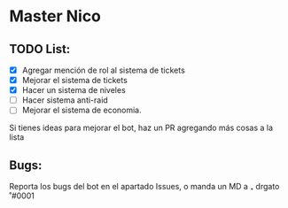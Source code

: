 # Master Nico

## TODO List:

- [x] Agregar mención de rol al sistema de tickets
- [x] Mejorar el sistema de tickets
- [x] Hacer un sistema de niveles
- [ ] Hacer sistema anti-raid
- [ ] Mejorar el sistema de economia.

Si tienes ideas para mejorar el bot, haz un PR agregando más cosas a la lista

## Bugs:

Reporta los bugs del bot en el apartado Issues, o manda un MD a ₊ drgato ˚#0001
